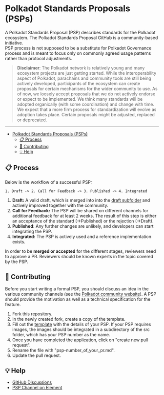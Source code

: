 # Polkadot Standards Proposals (PSPs)


A Polkadot Standards Proposal (PSP) describes standards for the Polkadot ecosystem. The Polkadot Standards Proposal GitHub is a community-based initiative.  
PSP process is not supposed to be a substitute for Polkadot Governance process and is meant to focus only on commonly agreed usage patterns rather than protocol adjustments.  

> __Disclaimer__: The Polkadot network is relatively young and many ecosystem
projects are just getting started. While the interoperability aspect of
Polkadot, parachains and community tools are still being actively developed,
participants of the ecosystem can create proposals for certain mechanisms for
the wider community to use. As of now, we loosely accept proposals that we do
not actively endorse or expect to be implemented. We think many standards will
be adopted organically (with some coordination) and change with time. We expect
that a more firm process for standardization will evolve as adoption takes
place. Certain proposals might be adjusted, replaced or deprecated.

---

- [Polkadot Standards Proposals (PSPs)](#polkadot-standards-proposals-psps)
  - [:clipboard: Process](#clipboard-process)
  - [:pencil: Contributing](#pencil-contributing)
  - [:bulb: Help](#bulb-help)

## :clipboard: Process  

Below is the workflow of a successful PSP:
```
1. Draft -> 2. Call for Feedback -> 3. Published -> 4. Integrated
```
1. **Draft:** A valid draft, which is merged into into the [draft
   subfolder](./PSPs/drafts) and actively improved together with the community.
2. **Call for Feedback:** The PSP will be shared on different channels for
   additional feedback for at least 2 weeks. The result of this step is either
   an acceptance of the standard (->Published) or the rejection (->Draft).
3. **Published:** Any further changes are unlikely, and developers can start
   integrating the PSP.
4. **Integrated:** The PSP is actively used and a reference implementation
   exists.

In order to be **merged or accepted** for the different stages, reviewers need to approve a PR. Reviewers should be known experts in the topic covered by the PSP. 

## :pencil: Contributing

Before you start writing a formal PSP, you should discuss an idea in the various community channels (see the [Polkadot community website](https://polkadot.network/community/)). A PSP should provide the motivation as well as a technical specification for the feature. 

1. Fork this repository.
2. In the newly created fork, create a copy of the template.
3. Fill out the [template](./PSPs/psp-template.md) with the details of your PSP. If your PSP requires images, the images should be integrated in a subdirectory of the src folder, which has your PSP number as the name.
4. Once you have completed the application, click on "create new pull request".
5. Rename the file with "psp-number_of_your_pr.md".
6. Update the pull request. 

## :bulb: Help

* [GitHub Discussions](https://github.com/w3f/PSPs/discussions)
* [PSP Channel on Element](https://app.element.io/#/room/#psp:web3.foundation)
